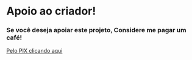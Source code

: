 # Apoio ao criador!
### Se você deseja apoiar este projeto, Considere me pagar um café! 
[Pelo PIX clicando aqui](https://nubank.com.br/pagar/vw2ja/AmBnt8L1L1)
